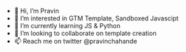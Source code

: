 - 👋 Hi, I’m Pravin
- 👀 I’m interested in GTM Template, Sandboxed Javascipt
- 🌱 I’m currently learning JS & Python
- 💞️ I’m looking to collaborate on template creation
- 📫 Reach me on twitter @pravinchahande

<!---
chahapra/chahapra is a ✨ special ✨ repository because its `README.md` (this file) appears on your GitHub profile.
You can click the Preview link to take a look at your changes.
--->
